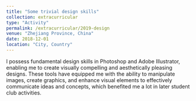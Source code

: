 ```yaml
---
title: "Some trivial design skills"
collection: extracurricular
type: "Activity"
permalink: /extracurricular/2019-design
venue: "Zhejiang Province, China"
date: 2018-12-01
location: "City, Country"
---
```


I possess fundamental design skills in Photoshop and Adobe Illustrator, enabling me to create visually compelling and aesthetically pleasing designs. These tools have equipped me with the ability to manipulate images, create graphics, and enhance visual elements to effectively communicate ideas and concepts, which benefited me a lot in later student club activities. 




